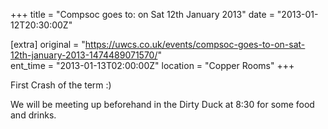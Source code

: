 +++
title = "Compsoc goes to: on Sat 12th January 2013"
date = "2013-01-12T20:30:00Z"

[extra]
original = "https://uwcs.co.uk/events/compsoc-goes-to-on-sat-12th-january-2013-1474489071570/"    
ent_time = "2013-01-13T02:00:00Z"
location = "Copper Rooms"
+++

First Crash of the term :)

We will be meeting up beforehand in the Dirty Duck at 8:30 for some food and drinks.

